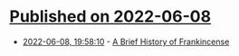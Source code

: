 # [Published on 2022-06-08](index.md)

* [2022-06-08, 19:58:10](https://news.ycombinator.com/item?id=31673148) - [A Brief History of Frankincense](https://www.laphamsquarterly.org/roundtable/brief-history-frankincense)
